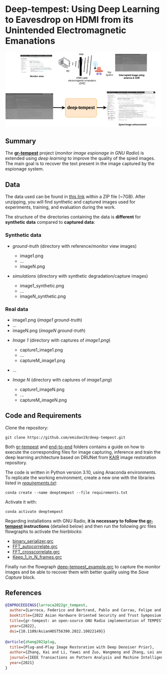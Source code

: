 # Deep-tempest:  Using Deep Learning to Eavesdrop on HDMI from its Unintended Electromagnetic Emanations

<img src="deep-tempest.png"/>

## Summary

The [**gr-tempest**](https://github.com/git-artes/gr-tempest) project (*monitor image espionage in GNU Radio*) is extended using *deep learning* to improve the quality of the spied images. The main goal is to recover the text present in the image captured by the espionage system. 

## Data

The data used can be found in [this link](https://www.dropbox.com/scl/fi/7r2o8nbws45q30j5lkxjb/deeptempest_dataset.zip?rlkey=w7jvw275hu8tsyflgdkql7l1c&st=e8rdldz0&dl=0) within a ZIP file (~7GB). After unzipping, you will find synthetic and captured images used for experiments, training, and evaluation during the work.

The structure of the directories containing the data is **different** for **synthetic data** compared to **captured data**:

### Synthetic data

* *ground-truth* (directory with reference/monitor view images)
    - image1.png
    - ...
    - imageN.png

* *simulations* (directory with synthetic degradation/capture images)
    - image1_synthetic.png
    - ...
    - imageN_synthetic.png

### Real data

- image1.png (*image1 ground-truth*)
- ...
- imageN.png (*imageN ground-truth*)

* *Image 1* (directory with captures of *image1.png*)
    - capture1_image1.png
    - ...
    - captureM_image1.png

* ...

* *Image N* (directory with captures of *image1.png*)
    - capture1_imageN.png
    - ...
    - captureM_imageN.png

## Code and Requirements

Clone the repository:

```shell
git clone https://github.com/emidan19/deep-tempest.git
```

Both [gr-tempest](./gr-tempest/) and [end-to-end](./end-to-end/) folders contains a guide on how to execute the corresponding files for image capturing, inference and train the deep learning architecture based on DRUNet from [KAIR](https://github.com/cszn/KAIR/tree/master) image restoration repository.

The code is written in Python version 3.10, using Anaconda environments. To replicate the working environment, create a new one with the libraries listed in [*requirements.txt*](./requirements.txt):

```shell
conda create --name deeptempest --file requirements.txt
```

Activate it with:
```shell
conda activate deeptempest
```

Regarding installations with GNU Radio, **it is necessary to follow the [gr-tempest](https://github.com/git-artes/gr-tempest) instructions** (detailed below) and then run the following *grc* files flowgraphs to activate the *hierblocks*:
- [binary_serializer.grc](./gr-tempest/examples/binary_serializer.grc)
- [FFT_autocorrelate.grc](./gr-tempest/examples/FFT_autocorrelate.grc)
- [FFT_crosscorrelate.grc](./gr-tempest/examples/FFT_crosscorrelate.grc)
- [Keep_1_in_N_frames.grc](./gr-tempest/examples/Keep_1_in_N_frames.grc)

Finally run the flowgraph [deep-tempest_example.grc](./gr-tempest/examples/deep-tempest_example.grc) to capture the monitor images and be able to recover them with better quality using the *Save Capture* block.

## References 
```BibTex
@INPROCEEDINGS{larroca2022gr_tempest,
  author={Larroca, Federico and Bertrand, Pablo and Carrau, Felipe and Severi, Victoria},
  booktitle={2022 Asian Hardware Oriented Security and Trust Symposium (AsianHOST)}, 
  title={gr-tempest: an open-source GNU Radio implementation of TEMPEST}, 
  year={2022},
  doi={10.1109/AsianHOST56390.2022.10022149}} 

@article{zhang2021plug,
  title={Plug-and-Play Image Restoration with Deep Denoiser Prior},
  author={Zhang, Kai and Li, Yawei and Zuo, Wangmeng and Zhang, Lei and Van Gool, Luc and Timofte, Radu},
  journal={IEEE Transactions on Pattern Analysis and Machine Intelligence},
  year={2021}
}